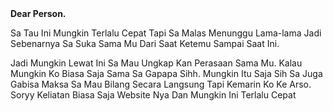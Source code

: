 <!DOCTYPE html>
<html lang="en">
<head>
    <meta charset="UTF-8">
    <meta http-equiv="X-UA-Compatible" content="IE=edge">
    <meta name="viewport" content="width=device-width, initial-scale=1.0">
    <title>Sarah Nainggolan </title>
    <link rel="stylesheet" href="./style.css">
</head>
<body>
    <audio autoplay>
        <source src="Ed Sheeran - Perfect (320).mp3" type="audio/mp3"/>
    </audio>
    <div class="container">
        <div class="envelope-wrapper">
            <div class="envelope">
                <div class="letter">
                    <div class="text">
                        <strong>Dear Person.</strong>
                        <p>
                            Sa Tau Ini Mungkin Terlalu Cepat Tapi Sa Malas Menunggu Lama-lama Jadi Sebenarnya Sa Suka Sama Mu
                            Dari Saat Ketemu Sampai Saat Ini.
                        </p>
                        <p>
                            Jadi Mungkin Lewat Ini Sa Mau Ungkap Kan Perasaan Sama Mu. Kalau Mungkin Ko Biasa Saja Sama Sa Gapapa  Sihh.
                            Mungkin Itu Saja Sih Sa Juga Gabisa Maksa
                            Sa Mau Bilang Secara Langsung Tapi Kemarin Ko Ke Arso.
                            Soryy Keliatan Biasa Saja Website Nya Dan Mungkin Ini Terlalu Cepat
                        </p>
                    </div>
                </div>
            </div>
            <div class="heart"></div>
        </div>
    </div>
    <script>
        const envelope = document.querySelector('.envelope-wrapper');
        envelope.addEventListener('click', () => {
            envelope.classList.toggle('flap');
        });
    </script>
</body>
</html>
